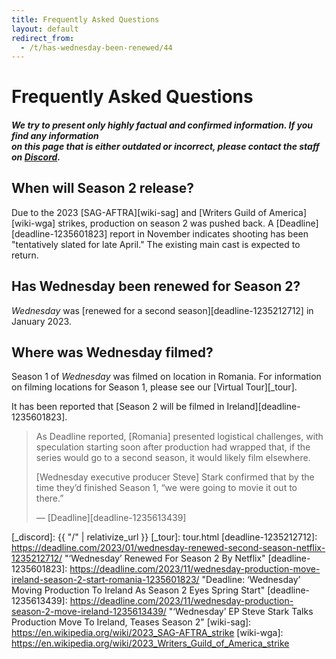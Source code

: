 ```yaml
---
title: Frequently Asked Questions
layout: default
redirect_from:
  - /t/has-wednesday-been-renewed/44
---
```


<div class="jumbotron jumbotron-faq"><div class="container"><div class="row"><div class="col-lg-12 text-center"><h1>Frequently Asked Questions</h1></div><div class="row col-lg-12 text-center"><h5>We try to present only highly factual and confirmed information. If you find any information<br>on this page that is either outdated or incorrect, please contact the staff on <a href="{{ "/" | relativize_url }}">Discord</a>.</h5></div>
</div></div></div><div class="container faq"><div class="row col-lg-12" markdown=1>

## When will Season 2 release?

Due to the 2023 [SAG-AFTRA][wiki-sag] and [Writers Guild of America][wiki-wga] strikes, production on season 2 was pushed back. A [Deadline][deadline-1235601823] report in November indicates shooting has been "tentatively slated for late April." The existing main cast is expected to return.</p>

## Has Wednesday been renewed for Season 2?

*Wednesday* was [renewed for a second season][deadline-1235212712] in January 2023.

## Where was Wednesday filmed?

Season 1 of *Wednesday* was filmed on location in Romania. For information on filming locations for Season 1, please see our [Virtual Tour][_tour].

It has been reported that [Season 2 will be filmed in Ireland][deadline-1235601823].

> As Deadline reported, \[Romania\] presented logistical challenges, with speculation starting soon after production had wrapped that, if the series would go to a second season, it would likely film elsewhere.
> 
> \[Wednesday executive producer Steve\] Stark confirmed that by the time they’d finished Season 1, “we were going to movie it out to there.”
> 
> &mdash; [Deadline][deadline-1235613439]

</div></div>


[_discord]: {{ "/" | relativize_url }}
[_tour]: tour.html
[deadline-1235212712]: https://deadline.com/2023/01/wednesday-renewed-second-season-netflix-1235212712/ "‘Wednesday’ Renewed For Season 2 By Netflix"
[deadline-1235601823]: https://deadline.com/2023/11/wednesday-production-move-ireland-season-2-start-romania-1235601823/ "Deadline: ‘Wednesday’ Moving Production To Ireland As Season 2 Eyes Spring Start"
[deadline-1235613439]: https://deadline.com/2023/11/wednesday-production-season-2-move-ireland-1235613439/ "‘Wednesday’ EP Steve Stark Talks Production Move To Ireland, Teases Season 2"
[wiki-sag]: https://en.wikipedia.org/wiki/2023_SAG-AFTRA_strike
[wiki-wga]: https://en.wikipedia.org/wiki/2023_Writers_Guild_of_America_strike